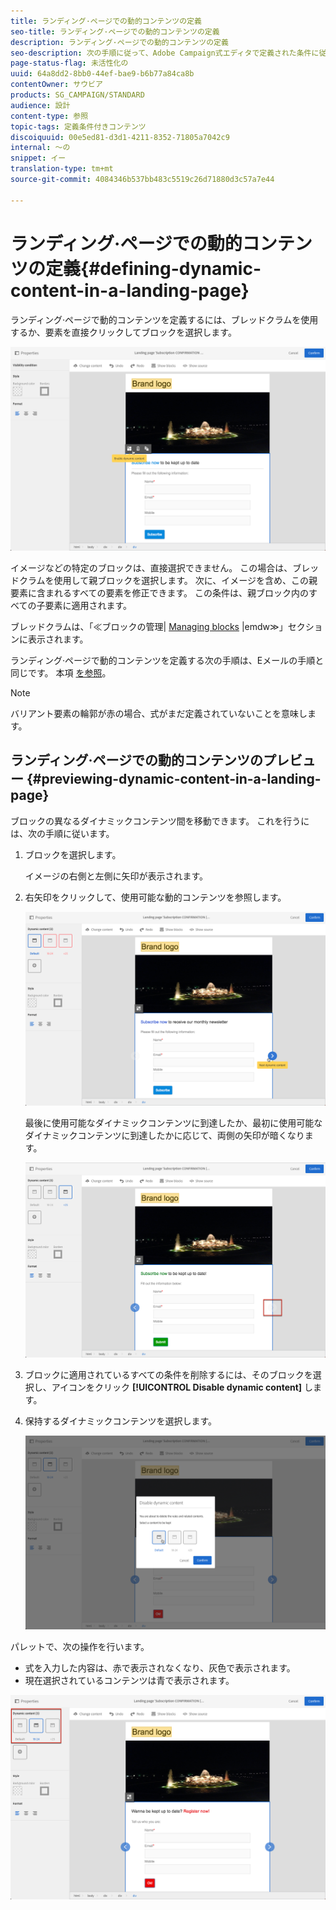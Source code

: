 ```yaml
---
title: ランディング·ページでの動的コンテンツの定義
seo-title: ランディング·ページでの動的コンテンツの定義
description: ランディング·ページでの動的コンテンツの定義
seo-description: 次の手順に従って、Adobe Campaign式エディタで定義された条件に従って、ランディング·ページに異なるコンテンツを動的に表示します。
page-status-flag: 未活性化の
uuid: 64a8dd2-8bb0-44ef-bae9-b6b77a84ca8b
contentOwner: サウビア
products: SG_CAMPAIGN/STANDARD
audience: 設計
content-type: 参照
topic-tags: 定義条件付きコンテンツ
discoiquuid: 00e5ed81-d3d1-4211-8352-71805a7042c9
internal: 〜の
snippet: イー
translation-type: tm+mt
source-git-commit: 4084346b537bb483c5519c26d71880d3c57a7e44

---
```



# ランディング·ページでの動的コンテンツの定義{#defining-dynamic-content-in-a-landing-page}

ランディング·ページで動的コンテンツを定義するには、ブレッドクラムを使用するか、要素を直接クリックしてブロックを選択します。

![](assets/dynamic_content_lp_1.png)

イメージなどの特定のブロックは、直接選択できません。 この場合は、ブレッドクラムを使用して親ブロックを選択します。 次に、イメージを含め、この親要素に含まれるすべての要素を修正できます。 この条件は、親ブロック内のすべての子要素に適用されます。

ブレッドクラムは、「≪ブロックの管理| [Managing blocks](../../channels/using/managing-landing-page-structure-and-style.md) |emdw≫」セクションに表示されます。

ランディング·ページで動的コンテンツを定義する次の手順は、Eメールの手順と同じです。 本項 [を参照](../../designing/using/personalization.md#defining-dynamic-content-in-an-email)。

>[!NOTE]
>
>バリアント要素の輪郭が赤の場合、式がまだ定義されていないことを意味します。

## ランディング·ページでの動的コンテンツのプレビュー {#previewing-dynamic-content-in-a-landing-page}

ブロックの異なるダイナミックコンテンツ間を移動できます。 これを行うには、次の手順に従います。

1. ブロックを選択します。

   イメージの右側と左側に矢印が表示されます。

1. 右矢印をクリックして、使用可能な動的コンテンツを参照します。

   ![](assets/dynamic_content_lp_2.png)

   最後に使用可能なダイナミックコンテンツに到達したか、最初に使用可能なダイナミックコンテンツに到達したかに応じて、両側の矢印が暗くなります。

   ![](assets/dynamic_content_lp_3.png)

1. ブロックに適用されているすべての条件を削除するには、そのブロックを選択し、アイコンをクリック **[!UICONTROL Disable dynamic content]** します。
1. 保持するダイナミックコンテンツを選択します。

   ![](assets/dynamic_content_lp_5.png)

パレットで、次の操作を行います。

* 式を入力した内容は、赤で表示されなくなり、灰色で表示されます。
* 現在選択されているコンテンツは青で表示されます。

![](assets/dynamic_content_lp_4.png)

